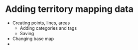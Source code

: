# Adding territory mapping data

* Creating points, lines, areas
  * Adding categories and tags
  * Saving
* Changing base map
* 


